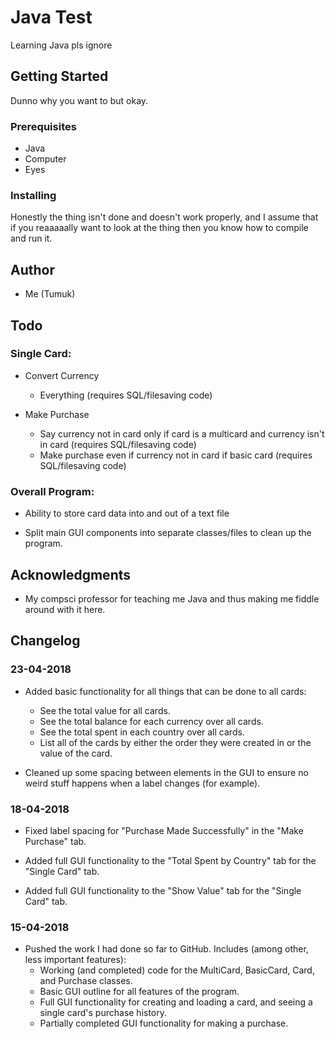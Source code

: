 # Java Test

Learning Java pls ignore

## Getting Started

Dunno why you want to but okay.

### Prerequisites

* Java
* Computer
* Eyes

### Installing

Honestly the thing isn't done and doesn't work properly, and I assume that if you reaaaaally want to look at the thing then you know how to compile and run it.

## Author

* Me (Tumuk)

## Todo

### Single Card:

* Convert Currency
	* Everything (requires SQL/filesaving code)

* Make Purchase
  	* Say currency not in card only if card is a multicard and currency isn't in card (requires SQL/filesaving code)
  	* Make purchase even if currency not in card if basic card (requires SQL/filesaving code)

### Overall Program:

 * Ability to store card data into and out of a text file

 * Split main GUI components into separate classes/files to clean up the program.

## Acknowledgments

* My compsci professor for teaching me Java and thus making me fiddle around with it here.

## Changelog

### 23-04-2018
* Added basic functionality for all things that can be done to all cards:
	* See the total value for all cards.
	* See the total balance for each currency over all cards.
	* See the total spent in each country over all cards.
	* List all of the cards by either the order they were created in or the value of the card.

* Cleaned up some spacing between elements in the GUI to ensure no weird stuff happens when a label changes (for example).

### 18-04-2018
* Fixed label spacing for "Purchase Made Successfully" in the "Make Purchase" tab.

* Added full GUI functionality to the "Total Spent by Country" tab for the "Single Card" tab.

* Added full GUI functionality to the "Show Value" tab for the "Single Card" tab.

### 15-04-2018

* Pushed the work I had done so far to GitHub. Includes (among other, less important features):
	* Working (and completed) code for the MultiCard, BasicCard, Card, and Purchase classes.
	* Basic GUI outline for all features of the program.
	* Full GUI functionality for creating and loading a card, and seeing a single card's purchase history.
	* Partially completed GUI functionality for making a purchase.